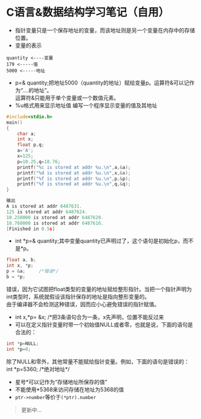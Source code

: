 C语言&数据结构学习笔记（自用）
==========
* 指针变量只是一个保存地址的变量，而该地址则是另一个变量在内存中的存储位置。
* 变量的表示
```
quantity <----变量
179 <-----值
5000 <-----地址
```
* p=& quantity;把地址5000（quantity的地址）赋给变量p。运算符&可以记作为“....的地址”。<br>运算符&只能用于单个变量或一个数值元素。
* %u格式用来显示地址值
编写一个程序显示变量的值及其地址
```c
#include<stdio.h>
main()
{
	char a;
	int x;
	float p,q;
	a='A';
	x=125;
	p=10.25,q=18.76;
	printf("%c is stored at addr %u.\n",a,&a);
	printf("%d is stored at addr %u.\n",x,&x);
	printf("%f is stored at addr %u.\n",p,&p);
	printf("%f is stored at addr %u.\n",q,&q);
}

输出
A is stored at addr 6487631.
125 is stored at addr 6487624.
10.250000 is stored at addr 6487620.
18.760000 is stored at addr 6487616.
[Finished in 0.5s]
```
* int \*p=& quantity;其中变量quantity已声明过了，这个语句是初始化p，而不是\*p。
```c
float a, b;
int x, *p;
p = &a;     /*错误*/
b = *p;
```
错误，因为它试图把float类型的变量的地址赋给整形指针。当把一个指针声明为int类型时，系统就假设该指针保存的地址是指向整形变量的。<br>由于编译器不会检测这种错误，因而应小心避免错误的指针赋值。
* int x,\*p= &x; /\*把3条语句合为一条，x先声明，位置不能反过来
* 可以在定义指针变量时带一个初始值NULL或者零，也就是说，下面的语句是合法的：
```c
int *p=NULL;
int *p=0;
```
除了NULL和零外，其他常量不能赋给指针变量。例如，下面的语句是错误的：
int \*p=5360;   /\*绝对地址\*/
* 星号\*可以记作为“存储地址所保存的值”
* 不能使用\*5368来访问存储在地址为5368的值
* `ptr->number`等价于`(*ptr).number`
>更新中...
